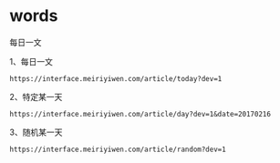 # words
每日一文

1、每日一文
```shell
https://interface.meiriyiwen.com/article/today?dev=1
```
2、特定某一天
```shell
https://interface.meiriyiwen.com/article/day?dev=1&date=20170216
```
3、随机某一天
```shell
https://interface.meiriyiwen.com/article/random?dev=1
```

